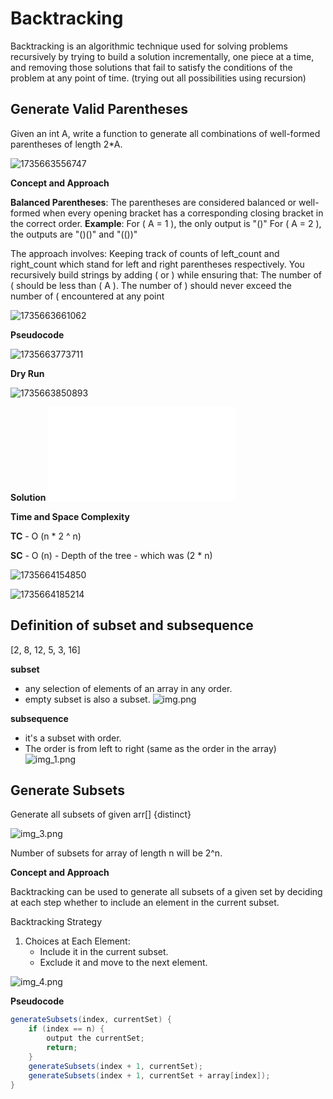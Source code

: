 # Backtracking

Backtracking is an algorithmic technique used for solving problems recursively by trying to build a solution
incrementally, one piece at a time, and removing those solutions that fail to satisfy the conditions of the problem at
any point of time. (trying out all possibilities using recursion)

## Generate Valid Parentheses

Given an int A, write a function to generate all combinations of well-formed parentheses of length 2*A.

![1735663556747](image/README/1735663556747.png)

**Concept and Approach**

**Balanced Parentheses**: The parentheses are considered balanced or well-formed when every opening bracket has a
corresponding closing bracket in the correct order.
**Example**:
For ( A = 1 ), the only output is "()"
For ( A = 2 ), the outputs are "()()" and "(())"

The approach involves:
Keeping track of counts of left_count and right_count which stand for left and right parentheses respectively.
You recursively build strings by adding ( or ) while ensuring that:
The number of ( should be less than ( A ).
The number of ) should never exceed the number of ( encountered at any point

![1735663661062](image/README/1735663661062.png)

**Pseudocode**

![1735663773711](image/README/1735663773711.png)

**Dry Run**

![1735663850893](image/README/1735663850893.png)

**Solution**
![GenerateValidParentheses](s1/GenerateValidParentheses.java)

**Time and Space Complexity**

**TC** - O (n * 2 ^ n)

**SC** - O (n) - Depth of the tree - which was (2 * n)

![1735664154850](image/README/1735664154850.png)

![1735664185214](image/README/1735664185214.png)

## Definition of subset and subsequence

[2, 8, 12, 5, 3, 16]

**subset**

- any selection of elements of an array in any order.
- empty subset is also a subset.
  ![img.png](image/README/img.png)

**subsequence**

- it's a subset with order.
- The order is from left to right (same as the order in the array)
  ![img_1.png](image/README/img_1.png)

## Generate Subsets

Generate all subsets of given arr[] {distinct}

![img_3.png](image/README/img_3.png)

Number of subsets for array of length n will be 2^n.

**Concept and Approach**

Backtracking can be used to generate all subsets of a given set by deciding at each step whether to include an element
in the current subset.

Backtracking Strategy

1. Choices at Each Element:
    - Include it in the current subset.
    - Exclude it and move to the next element.

![img_4.png](image/README/img_4.png)

**Pseudocode**

```java
generateSubsets(index, currentSet) {
    if (index == n) {
        output the currentSet;
        return;
    }
    generateSubsets(index + 1, currentSet);
    generateSubsets(index + 1, currentSet + array[index]);
}
```
